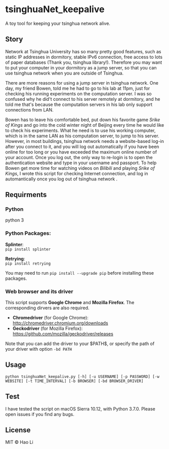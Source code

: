 # tsinghuaNet_keepalive
A toy tool for keeping your tsinghua network alive.

## Story
Network at Tsinghua University has so many pretty good features, such as static IP addresses in dormitory, stable IPv6 connection, free access to lots of paper databases (Thank you, tsinghua library!). Therefore you may want to put your computer in your dormitory as a jump server, so that you can use tsinghua network when you are outside of Tsinghua.  

There are more reasons for using a jump server in tsinghua network. One day, my friend Bowen, told me he had to go to his lab at 11pm, just for checking his running experiments on the computation server. I was so confused why he did't connect to his server remotely at dormitory, and he told me that's because the computation servers in his lab only support connections from LAN.

Bowen has to leave his comfortable bed, put down his favorite game *Srike of Kings* and go into the cold winter night of Beijing every time he would like to check his experiments. What he need is to use his working computer, which is in the same LAN as his computation server, to jump to his server. However, in most buildings, tsinghua network needs a website-based log-in after you connect to it, and you will log out automatically if you have been online for too long or you have exceeded the maximum online number of your account. Once you log out, the only way to re-login is to open the authentication website and type in your username and passport. To help Bowen get more time for watching videos on *Bilibili* and playing *Srike of Kings*, I wrote this script for checking Internet connection, and log in automantically once you log out of tsinghua network .

## Requirments
### Python
python 3

### Python Packages:  
**Splinter**:  
`pip install splinter`  

**Retrying**:  
`pip install retrying`

You may need to run `pip install --upgrade pip` before installing these packages.

### Web browser and its driver
This script supports **Google Chrome** and **Mozilla Firefox**. The corresponding dirvers are also required.  
* **Chromedriver** (for Google Chrome): http://chromedriver.chromium.org/downloads
* **Geckodriver** (for Mozilla Firefox): https://github.com/mozilla/geckodriver/releases

Note that you can add the driver to your \$PATH\$, or specify the path of your driver with option `-bd PATH`

## Usage

`python tsinghuaNet_keepalive.py [-h] [-u USERNAME] [-p PASSWORD] [-w WEBSITE]
                                [-t TIME_INTERVAL] [-b BROWSER]
                                [-bd BROWSER_DRIVER]`

## Test

I have tested the script on macOS Sierra 10.12, with Python 3.7.0. Please open issues if you find any bugs.

## License

MIT © Hao Li
